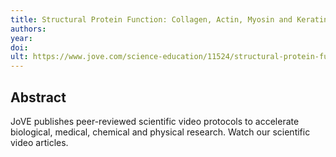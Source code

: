```yaml
---
title: Structural Protein Function: Collagen, Actin, Myosin and Keratin | Molecular Biology | JoVE
authors: 
year: 
doi: 
ult: https://www.jove.com/science-education/11524/structural-protein-function
---
```

## Abstract
JoVE publishes peer-reviewed scientific video protocols to accelerate biological, medical, chemical and physical research. Watch our scientific video articles.
